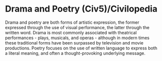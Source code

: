 # Drama and Poetry (Civ5)/Civilopedia

Drama and poetry are both forms of artistic expression, the former expressed through the use of visual performance, the latter through the written word. Drama is most commonly associated with theatrical performances - plays, musicals, and operas - although in modern times these traditional forms have been surpassed by television and movie productions. Poetry focuses on the use of written language to express both a literal meaning, and often a thought-provoking underlying message.
